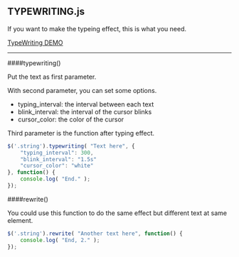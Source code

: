 ## TYPEWRITING.js

If you want to make the typeing effect, this is what you need.

[TypeWriting DEMO](http://eddiewen-taiwan.github.io/typewriting.js/)

----

####typewriting()

Put the text as first parameter.

With second parameter, you can set some options.


* typing_interval: the interval between each text
* blink_interval: the interval of the cursor blinks
* cursor_color: the color of the cursor

Third parameter is the function after typing effect.

~~~javascript
$('.string').typewriting( "Text here", {
	"typing_interval": 300,
	"blink_interval": "1.5s"
	"cursor_color": "white"
}, function() {
	console.log( "End." );
});

~~~

####rewrite()

You could use this function to do the same effect but different text at same element.

~~~javascript
$('.string').rewrite( "Another text here", function() {
	console.log( "End, 2." );
});

~~~
